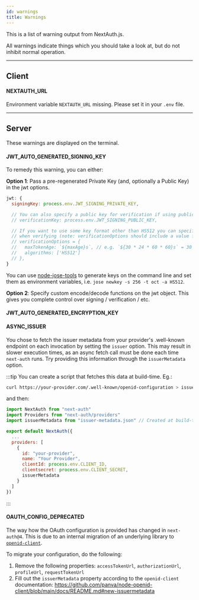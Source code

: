 ```yaml
---
id: warnings
title: Warnings
---
```


This is a list of warning output from NextAuth.js.

All warnings indicate things which you should take a look at, but do not inhibit normal operation.

---

## Client

#### NEXTAUTH_URL

Environment variable `NEXTAUTH_URL` missing. Please set it in your `.env` file.

---

## Server

These warnings are displayed on the terminal.

#### JWT_AUTO_GENERATED_SIGNING_KEY

To remedy this warning, you can either:

**Option 1**: Pass a pre-regenerated Private Key (and, optionally a Public Key) in the jwt options.
```js title="/pages/api/auth/[...nextauth].js"
jwt: {
  signingKey: process.env.JWT_SIGNING_PRIVATE_KEY,

  // You can also specify a public key for verification if using public/private key (but private only is fine)
  // verificationKey: process.env.JWT_SIGNING_PUBLIC_KEY,

  // If you want to use some key format other than HS512 you can specify custom options to use
  // when verifying (note: verificationOptions should include a value for maxTokenAge as well).
  // verificationOptions = {
  //   maxTokenAge: `${maxAge}s`, // e.g. `${30 * 24 * 60 * 60}s` = 30 days
  //   algorithms: ['HS512']
  // },
}
```

You can use [node-jose-tools](https://www.npmjs.com/package/node-jose-tools) to generate keys on the command line and set them as environment variables, i.e. `jose newkey -s 256 -t oct -a HS512`.

**Option 2**: Specify custom encode/decode functions on the jwt object. This gives you complete control over signing / verification / etc.

#### JWT_AUTO_GENERATED_ENCRYPTION_KEY


#### ASYNC_ISSUER

You chose to fetch the issuer metadata from your provider's .well-known endpoint on each invocation by setting the `issuer` option. This may result in slower execution times, as an async fetch call must be done each time `next-auth` runs. Try providing this information through the `issuerMetadata` option.

:::tip
You can create a script that fetches this data at build-time.
Eg.:
```sh
curl https://your-provider.com/.well-known/openid-configuration > issuer-metadata.json
```
and then:
```js title=[...nextauth].js
import NextAuth from "next-auth"
import Providers from "next-auth/providers"
import issuerMetadata from "issuer-metadata.json" // Created at build-time

export default NextAuth({
  ...
  providers: [
    {
      id: "your-provider",
      name: "Your Provider",
      clientId: process.env.CLIENT_ID,
      clientsecret: process.env.CLIENT_SECRET,
      issuerMetadata
    }
  ]
})
```
:::

#### OAUTH_CONFIG_DEPRECATED

The way how the OAuth configuration is provided has changed in `next-auth@4`. This is due to an internal migration of an underlying library to [`openid-client`](https://github.com/panva/node-openid-client).

To migrate your configuration, do the following:

<!-- TODO: Check what other properties are unnecessary -->
1. Remove the following properties: `accessTokenUrl`, `authorizationUrl`, `profileUrl`, `requestTokenUrl`
2. Fill out the `issuerMetadata` property according to the `openid-client` documentation: https://github.com/panva/node-openid-client/blob/main/docs/README.md#new-issuermetadata
